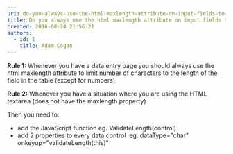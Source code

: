 ```yaml
---
uri: do-you-always-use-the-html-maxlength-attribute-on-input-fields-to-limit-number-of-characters-to-the-length-of-the-field-in-the-table
title: Do you always use the html maxlength attribute on input fields to limit number of characters to the length of the field in the table?
created: 2016-08-24 21:56:21
authors:
  - id: 1
    title: Adam Cogan
---
```





<span class='intro'> <p><b>Rule 1&#58;&#160;</b>Whenever you have a data entry page you should always use the html maxlength attribute to limit number of characters to the length of the field in the table (except for numbers).</p><p>
      <b>Rule 2&#58;</b>&#160;Whenever you have a situation where you are using&#160;the HTML textarea (does not have the maxlength property) ​
</p> </span>

<p>Then you need to&#58;​<br></p><ul><li>add the JavaScript function eg. ValidateLength(control)</li><li>add 2 properties to every data control&#160; eg. dataType=&quot;char&quot; onkeyup=&quot;validateLength(this)&quot;</li></ul>


